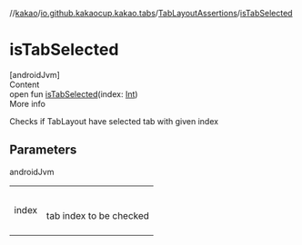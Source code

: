 //[kakao](../../../index.md)/[io.github.kakaocup.kakao.tabs](../index.md)/[TabLayoutAssertions](index.md)/[isTabSelected](is-tab-selected.md)



# isTabSelected  
[androidJvm]  
Content  
open fun [isTabSelected](is-tab-selected.md)(index: [Int](https://kotlinlang.org/api/latest/jvm/stdlib/kotlin/-int/index.html))  
More info  


Checks if TabLayout have selected tab with given index



## Parameters  
  
androidJvm  
  
| | |
|---|---|
| <a name="io.github.kakaocup.kakao.tabs/TabLayoutAssertions/isTabSelected/#kotlin.Int/PointingToDeclaration/"></a>index| <a name="io.github.kakaocup.kakao.tabs/TabLayoutAssertions/isTabSelected/#kotlin.Int/PointingToDeclaration/"></a><br><br>tab index to be checked<br><br>|
  
  



